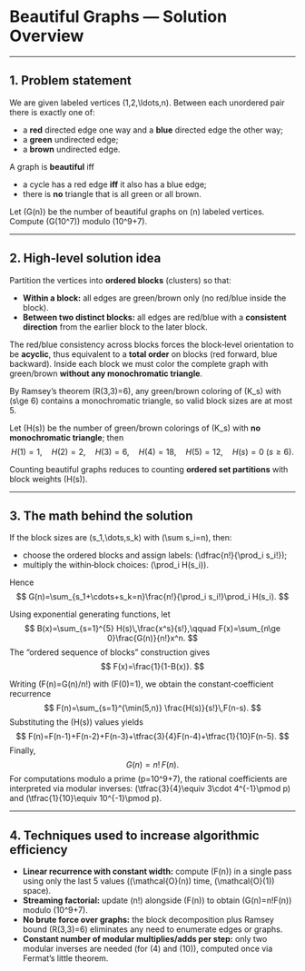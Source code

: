 # Beautiful Graphs — Solution Overview

---

## 1. Problem statement

We are given labeled vertices \(1,2,\ldots,n\). Between each unordered pair there is exactly one of:
- a **red** directed edge one way and a **blue** directed edge the other way;
- a **green** undirected edge;
- a **brown** undirected edge.

A graph is **beautiful** iff
- a cycle has a red edge **iff** it also has a blue edge;
- there is **no** triangle that is all green or all brown.

Let \(G(n)\) be the number of beautiful graphs on \(n\) labeled vertices. Compute \(G(10^7)\) modulo \(10^9+7\).

---

## 2. High‑level solution idea

Partition the vertices into **ordered blocks** (clusters) so that:
- **Within a block:** all edges are green/brown only (no red/blue inside the block).
- **Between two distinct blocks:** all edges are red/blue with a **consistent direction** from the earlier block to the later block.

The red/blue consistency across blocks forces the block‑level orientation to be **acyclic**, thus equivalent to a **total order** on blocks (red forward, blue backward). Inside each block we must color the complete graph with green/brown **without any monochromatic triangle**.

By Ramsey’s theorem \(R(3,3)=6\), any green/brown coloring of \(K_s\) with \(s\ge 6\) contains a monochromatic triangle, so valid block sizes are at most 5.

Let \(H(s)\) be the number of green/brown colorings of \(K_s\) with **no monochromatic triangle**; then
$$H(1)=1,\quad H(2)=2,\quad H(3)=6,\quad H(4)=18,\quad H(5)=12,\quad H(s)=0\ (s\ge 6).$$

Counting beautiful graphs reduces to counting **ordered set partitions** with block weights \(H(s)\).

---

## 3. The math behind the solution

If the block sizes are \(s_1,\dots,s_k\) with \(\sum s_i=n\), then:
- choose the ordered blocks and assign labels: \(\dfrac{n!}{\prod_i s_i!}\);
- multiply the within‑block choices: \(\prod_i H(s_i)\).

Hence
$$
G(n)=\sum_{s_1+\cdots+s_k=n}\frac{n!}{\prod_i s_i!}\prod_i H(s_i).
$$

Using exponential generating functions, let
$$
B(x)=\sum_{s=1}^{5} H(s)\,\frac{x^s}{s!},\qquad
F(x)=\sum_{n\ge 0}\frac{G(n)}{n!}x^n.
$$
The “ordered sequence of blocks” construction gives
$$
F(x)=\frac{1}{1-B(x)}.
$$

Writing \(F(n)=G(n)/n!\) with \(F(0)=1\), we obtain the constant‑coefficient recurrence
$$
F(n)=\sum_{s=1}^{\min(5,n)} \frac{H(s)}{s!}\,F(n-s).
$$
Substituting the \(H(s)\) values yields
$$
F(n)=F(n-1)+F(n-2)+F(n-3)+\tfrac{3}{4}F(n-4)+\tfrac{1}{10}F(n-5).
$$
Finally,
$$
G(n)=n!\,F(n).
$$
For computations modulo a prime \(p=10^9+7\), the rational coefficients are interpreted via modular inverses: \(\tfrac{3}{4}\equiv 3\cdot 4^{-1}\pmod p\) and \(\tfrac{1}{10}\equiv 10^{-1}\pmod p\).

---

## 4. Techniques used to increase algorithmic efficiency

- **Linear recurrence with constant width:** compute \(F(n)\) in a single pass using only the last 5 values (\(\mathcal{O}(n)\) time, \(\mathcal{O}(1)\) space).
- **Streaming factorial:** update \(n!\) alongside \(F(n)\) to obtain \(G(n)=n!F(n)\) modulo \(10^9+7\).
- **No brute force over graphs:** the block decomposition plus Ramsey bound \(R(3,3)=6\) eliminates any need to enumerate edges or graphs.
- **Constant number of modular multiplies/adds per step:** only two modular inverses are needed (for \(4\) and \(10\)), computed once via Fermat’s little theorem.
